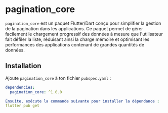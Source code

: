 # pagination_core

`pagination_core` est un paquet Flutter/Dart conçu pour simplifier la gestion de la pagination dans les applications. Ce paquet permet de gérer facilement le chargement progressif des données à mesure que l'utilisateur fait défiler la liste, réduisant ainsi la charge mémoire et optimisant les performances des applications contenant de grandes quantités de données.

## Installation

Ajoute `pagination_core` à ton fichier `pubspec.yaml` :

```yaml
dependencies:
  pagination_core: ^1.0.0

Ensuite, exécute la commande suivante pour installer la dépendance :
flutter pub get

